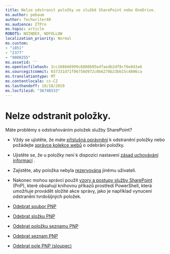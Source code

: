 ```yaml
---
title: Nelze odstranit položky ve službě SharePoint nebo OneDrive.
ms.author: pebaum
author: Techwriter40
ms.audience: ITPro
ms.topic: article
ROBOTS: NOINDEX, NOFOLLOW
localization_priority: Normal
ms.custom:
- "1851"
- "2377"
- "9000255"
ms.assetid: ''
ms.openlocfilehash: 3cc168846999c6880b95edfaedb2df8cf6e843a6
ms.sourcegitcommit: 037331d71f06750d972c0b6278b23bb15c4806ca
ms.translationtype: MT
ms.contentlocale: cs-CZ
ms.lasthandoff: 10/18/2019
ms.locfileid: "36748533"
---
```

# <a name="unable-to-delete-items"></a>Nelze odstranit položky.

Máte problémy s odstraňováním položek služby SharePoint?

- Vždy se ujistěte, že máte [příslušná oprávnění](https://docs.microsoft.com/sharepoint/default-sharepoint-groups) k odstranění položky nebo požádejte [správce kolekce webů](https://docs.microsoft.com/sharepoint/customize-sharepoint-site-permissions#add-change-or-remove-a-site-collection-administrator) o odebrání položky.

- Ujistěte se, že u položky není k dispozici nastavení [zásad uchovávání informací](https://docs.microsoft.com/office365/securitycompliance/retention-policies) .

- Zajistěte, aby položka nebyla [rezervována](https://support.office.com/article/check-out-check-in-or-discard-changes-to-files-in-a-library-7e2c12a9-a874-4393-9511-1378a700f6de) jinému uživateli.

- Nakonec mohou správci použít [vzory a postupy služby SharePoint](https://docs.microsoft.com/powershell/sharepoint/sharepoint-pnp/sharepoint-pnp-cmdlets?view=sharepoint-ps#installation) (PnP), které obsahují knihovnu příkazů prostředí PowerShell, která umožňuje provádět složité akce správy, jako je například vynucení odstranění tvrdošíjných položek.
- [Odebrat soubor PNP](https://docs.microsoft.com/powershell/module/sharepoint-pnp/remove-pnpfile?view=sharepoint-ps)
- [Odebrat složku PNP](https://docs.microsoft.com/powershell/module/sharepoint-pnp/remove-pnpfolder?view=sharepoint-ps)
- [Odebrat položku seznamu PNP](https://docs.microsoft.com/powershell/module/sharepoint-pnp/remove-pnplistitem?view=sharepoint-ps)
- [Odebrat seznam PNP](https://docs.microsoft.com/powershell/module/sharepoint-pnp/remove-pnplist?view=sharepoint-ps)
- [Odebrat pole PNP (sloupec)](https://docs.microsoft.com/powershell/module/sharepoint-pnp/remove-pnpfield?view=sharepoint-ps)